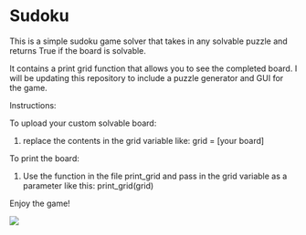 # Sudoku

This is a simple sudoku game solver that takes in any solvable puzzle and returns True if the board is solvable.

It contains a print grid function that allows you to see the completed board. I will be updating this repository to include a puzzle generator and GUI for the game.

Instructions:

To upload your custom solvable board:
1) replace the contents in the grid variable like:
grid = [your board]

To print the board:
1) Use the function in the file print_grid and pass in the grid variable as a parameter like this:
print_grid(grid)

Enjoy the game!

![](https://image.shutterstock.com/image-vector/sudoku-puzzle-game-vector-numbers-260nw-411301252.jpg)
